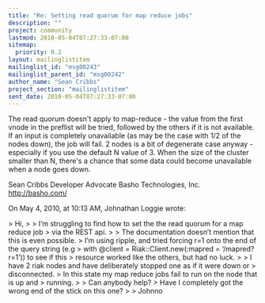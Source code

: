 ```yaml
---
title: "Re: Setting read quorum for map reduce jobs"
description: ""
project: community
lastmod: 2010-05-04T07:27:33-07:00
sitemap:
  priority: 0.2
layout: mailinglistitem
mailinglist_id: "msg00243"
mailinglist_parent_id: "msg00242"
author_name: "Sean Cribbs"
project_section: "mailinglistitem"
sent_date: 2010-05-04T07:27:33-07:00
---
```



The read quorum doesn't apply to map-reduce - the value from the first vnode in 
the preflist will be tried, followed by the others if it is not available. If 
an input is completely unavailable (as may be the case with 1/2 of the nodes 
down), the job will fail. 2 nodes is a bit of degenerate case anyway - 
especially if you use the default N value of 3. When the size of the cluster 
smaller than N, there's a chance that some data could become unavailable when a 
node goes down.

Sean Cribbs 
Developer Advocate
Basho Technologies, Inc.
http://basho.com/

On May 4, 2010, at 10:13 AM, Johnathan Loggie wrote:

&gt; Hi,
&gt; 
&gt; I’m struggling to find how to set the the read quorum for a map reduce job 
&gt; via the REST api.
&gt; 
&gt; The documentation doesn’t mention that this is even possible.
&gt; I’m using ripple, and tried forcing r=1 onto the end of the query string (e.g 
&gt; with @client = Riak::Client.new(:mapred = ‘/mapred?r=1’)) to see if this 
&gt; resource worked like the others, but had no luck.
&gt; 
&gt; I have 2 riak nodes and have deliberately stopped one as if it were down or 
&gt; disconnected.
&gt; In this state my map reduce jobs fail to run on the node that is up and 
&gt; running.
&gt; 
&gt; Can anybody help?
&gt; Have I completely got the wrong end of the stick on this one?
&gt; 
&gt; Johnno

